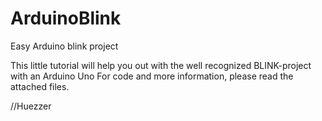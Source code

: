 # ArduinoBlink
Easy Arduino blink project

This little tutorial will help you out with the well recognized BLINK-project with an Arduino Uno
For code and more information, please read the attached files.

//Huezzer
